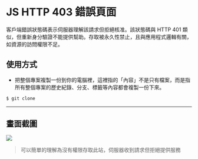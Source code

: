 # JS HTTP 403 錯誤頁面

客戶端錯誤狀態碼表示伺服器理解該請求但拒絕核准。該狀態碼與 HTTP 401 類似，但重新身分驗證不能提供幫助。存取被永久性禁止，且與應用程式邏輯有關，如資源的訪問權限不足。

## 使用方式
- 把整個專案複製一份到你的電腦裡，這裡指的「內容」不是只有檔案，而是指所有整個專案的歷史紀錄、分支、標籤等內容都會複製一份下來。
```sh
$ git clone
```

----

## 畫面截圖
![](https://i.imgur.com/0shNHCg.gif)
> 可以簡單的理解為沒有權限存取此站，伺服器收到請求但拒絕提供服務
